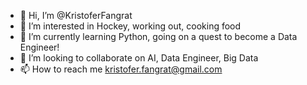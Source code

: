 - 👋 Hi, I’m @KristoferFangrat
- 👀 I’m interested in Hockey, working out, cooking food
- 🌱 I’m currently learning Python, going on a quest to become a Data Engineer!
- 💞️ I’m looking to collaborate on AI, Data Engineer, Big Data
- 📫 How to reach me kristofer.fangrat@gmail.com

<!---
KristoferFangrat/KristoferFangrat is a ✨ special ✨ repository because its `README.md` (this file) appears on your GitHub profile.
You can click the Preview link to take a look at your changes.
--->
